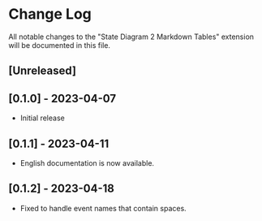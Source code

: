 # Change Log

All notable changes to the "State Diagram 2 Markdown Tables" extension will be documented in this file.

## [Unreleased]

## [0.1.0] - 2023-04-07

- Initial release

## [0.1.1] - 2023-04-11

- English documentation is now available.

## [0.1.2] - 2023-04-18

- Fixed to handle event names that contain spaces.
